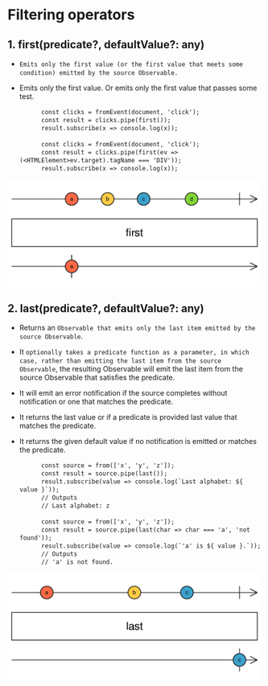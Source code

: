 # Filtering operators

## 1. first(predicate?, defaultValue?: any)

- `Emits only the first value (or the first value that meets some condition) emitted by the source Observable.`
- Emits only the first value. Or emits only the first value that passes some test.

            const clicks = fromEvent(document, 'click');
            const result = clicks.pipe(first());
            result.subscribe(x => console.log(x));

            const clicks = fromEvent(document, 'click');
            const result = clicks.pipe(first(ev => (<HTMLElement>ev.target).tagName === 'DIV'));
            result.subscribe(x => console.log(x));

![first](./images/first.png)

## 2. last(predicate?, defaultValue?: any)

- Returns an `Observable that emits only the last item emitted by the source Observable`.
- It `optionally takes a predicate function as a parameter, in which case, rather than emitting the last item from the source Observable`, the resulting Observable will emit the last item from the source Observable that satisfies the predicate.
- It will emit an error notification if the source completes without notification or one that matches the predicate.
- It returns the last value or if a predicate is provided last value that matches the predicate.
- It returns the given default value if no notification is emitted or matches the predicate.

            const source = from(['x', 'y', 'z']);
            const result = source.pipe(last());
            result.subscribe(value => console.log(`Last alphabet: ${ value }`));
            // Outputs
            // Last alphabet: z

            const source = from(['x', 'y', 'z']);
            const result = source.pipe(last(char => char === 'a', 'not found'));
            result.subscribe(value => console.log(`'a' is ${ value }.`));
            // Outputs
            // 'a' is not found.

![last](./images/last.png)
